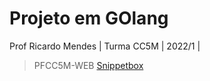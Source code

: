# Projeto em GOlang

Prof Ricardo Mendes | Turma CC5M | 2022/1 |

> PFCC5M-WEB [Snippetbox](https://pfcc5m-web.suellenmayuko.repl.co/)
